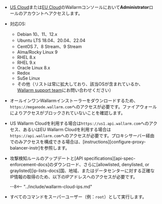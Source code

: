 * [US Cloud](https://us1.my.wallarm.com/)または[EU Cloud](https://my.wallarm.com/)のWallarmコンソールにおいて**Administrator**ロールのアカウントへアクセスします。
* 対応OS:

    * Debian 10、11、12.x
    * Ubuntu LTS 18.04、20.04、22.04
    * CentOS 7、8 Stream、9 Stream
    * Alma/Rocky Linux 9
    * RHEL 8.x
    * RHEL 9.x
    * Oracle Linux 8.x
    * Redox
    * SuSe Linux
    * その他（リストは常に拡大しており、該当OSが含まれているか、[Wallarm support team](mailto:support@wallarm.com)にお問い合わせください）

* オールインワンWallarmインストーラーをダウンロードするため、`https://meganode.wallarm.com`へのアクセスが必要です。ファイアウォールによりアクセスがブロックされていないことを確認します。
* US Wallarm Cloudを利用する場合は`https://us1.api.wallarm.com`へのアクセス、あるいはEU Wallarm Cloudを利用する場合は`https://api.wallarm.com`へのアクセスが必要です。プロキシサーバー経由でのみアクセスを構成できる場合は、[instructions][configure-proxy-balancer-instr]を参照します。
* 攻撃検知ルールのアップデートと[API specifications][api-spec-enforcement-docs]のダウンロード、さらに[allowlisted, denylisted, or graylisted][ip-lists-docs]国、地域、またはデータセンターに対する正確なIP情報の取得のため、以下のIPアドレスへのアクセスが必要です。

    --8<-- "../include/wallarm-cloud-ips.md"
* すべてのコマンドをスーパーユーザー（例：`root`）として実行します。